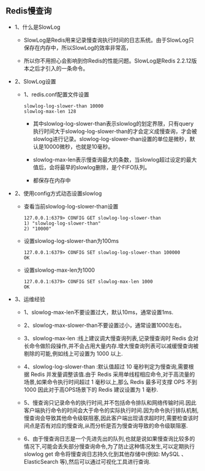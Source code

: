 ## Redis慢查询
- 1、什么是SlowLog
  - SlowLog是Redis用来记录慢查询执行时间的日志系统。由于SlowLog只保存在内存中，所以SlowLog的效率非常高，

  - 所以你不用担心会影响到你Redis的性能问题。SlowLog是Redis 2.2.12版本之后才引入的一条命令。
- 2、SlowLog设置
  - 1、redis.conf配置文件设置

     ```
     slowlog-log-slower-than 10000
     slowlog-max-len 128
     ```
         
    - 其中slowlog-log-slower-than表示slowlog的划定界限，只有query执行时间大于slowlog-log-slower-than的才会定义成慢查询，才会被slowlog进行记录。slowlog-log-slower-than设置的单位是微秒，默认是10000微秒，也就是10毫秒。

    - slowlog-max-len表示慢查询最大的条数，当slowlog超过设定的最大值后，会将最早的slowlog删除，是个FIFO队列。
    - 都保存在内存中

 - 2、使用config方式动态设置slowlog
     -  查看当前slowlog-log-slower-than设置

         ```
         127.0.0.1:6379> CONFIG GET slowlog-log-slower-than
         1) "slowlog-log-slower-than"
         2) "10000"
         ```
      - 设置slowlog-log-slower-than为100ms
        
         ```
         127.0.0.1:6379> CONFIG SET slowlog-log-slower-than 100000
         OK
         ```
       
     - 设置slowlog-max-len为1000
       
         ```
        127.0.0.1:6379> CONFIG SET slowlog-max-len 1000
        OK
         ```
- 3、运维经验
  - 1、slowlog-max-len不要设置过大，默认10ms，通常设置1ms.
  
  - 2、slowlog-max-slower-than不要设置过小，通常设置1000左右。
  - 3、slowlog-max-len :线上建议调大慢查询列表,记录慢查询时 Redis 会对长命令做阶段操作,并不会占用大量内存.增大慢查询列表可以减缓慢查询被剔除的可能,例如线上可设置为 1000 以上.

  - 4、slowlog-log-slower-than :默认值超过 10 毫秒判定为慢查询,需要根据 Redis 并发量调整该值.由于 Redis 采用单线程相应命令,对于高流量的场景,如果命令执行时间超过 1 毫秒以上,那么 Redis 最多可支撑 OPS 不到 1000 因此对于高OPS场景下的 Redis 建议设置为 1 毫秒.

  - 5、慢查询只记录命令的执行时间,并不包括命令排队和网络传输时间.因此客户端执行命令的时间会大于命令的实际执行时间.因为命令执行排队机制,慢查询会导致其他命令级联阻塞,因此客户端出现请求超时时,需要检查该时间点是否有对应的慢查询,从而分析是否为慢查询导致的命令级联阻塞.

  - 6、由于慢查询日志是一个先进先出的队列,也就是说如果慢查询比较多的情况下,可能会丢失部分慢查询命令,为了防止这种情况发生,可以定期执行 slowlog get 命令将慢查询日志持久化到其他存储中(例如: MySQL 、 ElasticSearch 等),然后可以通过可视化工具进行查询.
   


